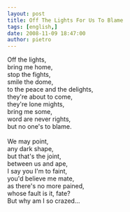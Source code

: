 ```yaml
---
layout: post
title: Off The Lights For Us To Blame
tags: [english,]
date: 2008-11-09 18:47:00
author: pietro
---
```

Off the lights,<br/>bring me home,<br/>stop the fights,<br/>smile the dome,<br/>to the peace and the delights,<br/>they're about to come,<br/>they're lone mights,<br/>bring me some,<br/>word are never rights,<br/>but no one's to blame.<br/><br/>We may point,<br/>any dark shape,<br/>but that's the joint,<br/>between us and ape,<br/>I say you I'm to faint,<br/>you'd believe me mate,<br/>as there's no more pained,<br/>whose fault is it, fate?<br/>But why am I so crazed...

